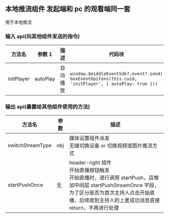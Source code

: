 ## 本地推流组件 发起端和 pc 的观看端同一套

用于本地推流

### 输入 api(向其他组件发送的指令)

| 方法名     | 参数 1   | 描述     | 代码块                                                                                               |
| ---------- | -------- | -------- | ---------------------------------------------------------------------------------------------------- |
| initPlayer | autoPlay | 自动播放 | `window.$middleEventSdk?.event?.send( boxEventOpitons(this.cuid, 'initPlayer', { autoPlay: true }))` |

### 输出 api(暴露给其他组件使用的方法)

| 方法名           | 参数 | 描述                                                                                                                                                                                                          |
| ---------------- | ---- | ------------------------------------------------------------------------------------------------------------------------------------------------------------------------------------------------------------- |
| switchStreamType | obj  | 媒体设置组件派发<br>无缝切换设备 or 切换视频或图片推流方式                                                                                                                                                    |
| startPushOnce    | 无   | header-right 组件 <br>开始直播按钮触发<br> 开始直播时，进行调用 startPush，且增加中间层 startPushStreamOnce 字段，为了区分是否为首次主持人点击开始直播，后续收到主持人的上麦成功消息直接 return，不再进行处理 |
